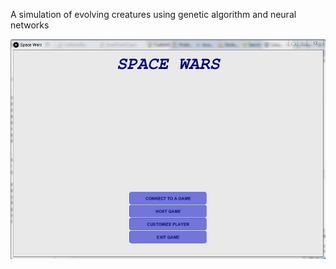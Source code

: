 A simulation of evolving creatures using genetic algorithm and neural networks

![image of project](https://github.com/sidYana/MyProjects/blob/master/SpaceWars/Project%20Snaps/start_page.JPG)